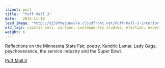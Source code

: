 ```yaml
---
layout: post
title:  "Puff Mall 3"
date:   2015-11-10
lead_image: "http://d158fmezuuwv7a.cloudfront.net/Puff-Mall-3-interior-1-square.png"
old_tags: capital mall, cartoon, contemporary studies, election, experimental fiction, herbalism, kendrick lamar, lady gaga, media, MN state fair, novella, poetry, pop culture, psychovariance, puff mall, service industry, superbowl
weight: 6
---
```

Reflections on the Minnesota State Fair, poetry, Kendric Lamar, Lady Gaga, psychovariance, the service industry and the Super Bowl.  

[Puff Mall 3](http://d158fmezuuwv7a.cloudfront.net/puff-mall-3.pdf)